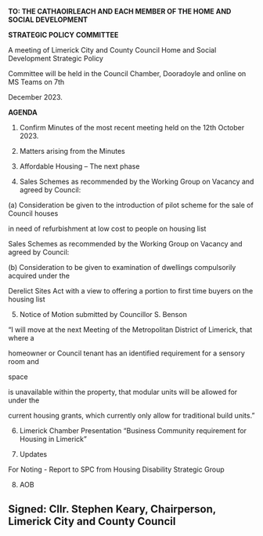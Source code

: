 **TO: THE CATHAOIRLEACH AND EACH MEMBER OF THE HOME AND SOCIAL DEVELOPMENT**

**STRATEGIC POLICY COMMITTEE**

A meeting of Limerick City and County Council Home and Social Development Strategic Policy

Committee will be held in the Council Chamber, Dooradoyle and online on MS Teams on 7th

December 2023.

**AGENDA**

1. Confirm Minutes of the most recent meeting held on the 12th October 2023.

2. Matters arising from the Minutes

3. Affordable Housing – The next phase

4. Sales Schemes as recommended by the Working Group on Vacancy and agreed by Council:

(a) Consideration be given to the introduction of pilot scheme for the sale of Council houses

in need of refurbishment at low cost to people on housing list

Sales Schemes as recommended by the Working Group on Vacancy and agreed by Council:

(b) Consideration to be given to examination of dwellings compulsorily acquired under the

Derelict Sites Act with a view to offering a portion to first time buyers on the housing list

5. Notice of Motion submitted by Councillor S. Benson

“I will move at the next Meeting of the Metropolitan District of Limerick, that where a

homeowner or Council tenant has an identified requirement for a sensory room and

space

is unavailable within the property, that modular units will be allowed for under the

current housing grants, which currently only allow for traditional build units.”

6. Limerick Chamber Presentation “Business Community requirement for Housing in Limerick”

7. Updates

For Noting - Report to SPC from Housing Disability Strategic Group

8. AOB

Signed: Cllr. Stephen Keary, Chairperson, Limerick City and County Council
---
